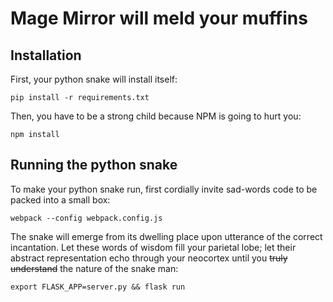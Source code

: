 # Mage Mirror will meld your muffins

## Installation

First, your python snake will install itself:
```
pip install -r requirements.txt
```

Then, you have to be a strong child because NPM is going to hurt you:
```
npm install
```

## Running the python snake

To make your python snake run, first cordially invite sad-words code to be packed into a small box:
```
webpack --config webpack.config.js
```

The snake will emerge from its dwelling place upon utterance of the correct incantation. Let these words of wisdom fill your parietal lobe; let their abstract representation echo through your neocortex until you ~~truly understand~~ the nature of the snake man:
```
export FLASK_APP=server.py && flask run
```